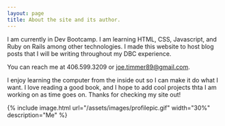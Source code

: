 ```yaml
---
layout: page
title: About the site and its author.
---
```


<div class="message">
  I am currently in Dev Bootcamp. I am learning HTML, CSS, Javascript, and Ruby on Rails among other technologies. I made this website to host blog posts that I will be writing throughout my DBC experience. 
</div>

You can reach me at 406.599.3209 or joe.timmer89@gmail.com.

<div class="message">
  I enjoy learning the computer from the inside out so I can make it do what I want. I love reading a good book, and I hope to add cool projects thta I am working on as time goes on. Thanks for checking my site out! 
</div>

{% include image.html url="/assets/images/profilepic.gif" width="30%" description="Me" %}